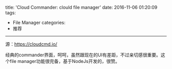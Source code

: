 title: 'Cloud Commander: clould file manager'
date: 2016-11-06 01:20:09
tags:
- File Manager
categories:
- 推荐
---

源：https://cloudcmd.io/

经典的commander界面，呵呵，虽然跟现在的UI有差距，不过亲切感很重要。这个file manager功能很完备，基于NodeJs开发的，很赞。